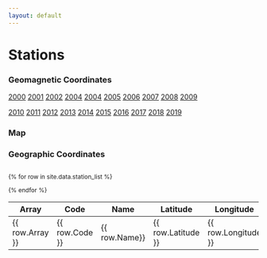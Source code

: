 ```yaml
---
layout: default
---
```


# Stations

### Geomagnetic Coordinates

[2000][1] [2001][2] [2002][3] [2004][4] [2004][5] [2005][6] [2006][7] [2007][8] [2008][9] [2009][10] 

[2010][11] [2011][12] [2012][13] [2013][14] [2014][15] [2015][16] [2016][17] [2017][18] [2018][19] [2019][20] 

### Map


### Geographic Coordinates

<div class="display compact" style="height:100%; width:100%; font-size:	12px; overflow:auto;">

<table id="catalogue" class="display">
<thead>
<tr class="header">
<th style="font-size: 16px" data-sort>Array</th>
<th style="font-size: 16px">Code</th>
<th style="font-size: 16px">Name</th>
<th style="font-size: 16px">Latitude</th>
<th style="font-size: 16px">Longitude</th>

</tr>
</thead>
<tbody>

{% for row in site.data.station_list %}
  <tr>
  <td> {{ row.Array }} </td>
  <td> {{ row.Code }}</td>
  <td> {{ row.Name}} </td>
  <td> {{ row.Latitude }} </td>
  <td> {{ row.Longitude }} </td>

  </tr>
{% endfor %}
</tbody>
</table>

</div>

<script src="https://ajax.googleapis.com/ajax/libs/jquery/1.12.4/jquery.min.js"></script>
<script type="text/javascript" charset="utf8" src="https://cdn.datatables.net/1.10.13/js/jquery.dataTables.min.js"></script>

<script type="text/javascript"
        src="https://cdn.mathjax.org/mathjax/latest/MathJax.js?config=TeX-AMS-MML_HTMLorMML">
</script>

<script>
 
$(document).ready(function() {
    $("#catalogue").dataTable( {
        paging: false,
        'data-sort': true,
        order: [[ 0, "desc" ], [3, "desc"]],
        stateSave: true,
        searching: true
    });
});
</script>


[1]: ./stations_2000.md
[2]: ./stations_2001.md
[3]: ./stations_2002.md
[4]: ./stations_2003.md
[5]: ./stations_2004.md
[6]: ./stations_2005.md
[7]: ./stations_2006.md
[8]: ./stations_2007.md
[9]: ./stations_2008.md
[10]: ./stations_2009.md
[11]: ./stations_2010.md
[12]: ./stations_2011.md
[13]: ./stations_2012.md
[14]: ./stations_2013.md
[15]: ./stations_2014.md
[16]: ./stations_2015.md
[17]: ./stations_2016.md
[18]: ./stations_2017.md
[19]: ./stations_2018.md
[20]: ./stations_2019.md